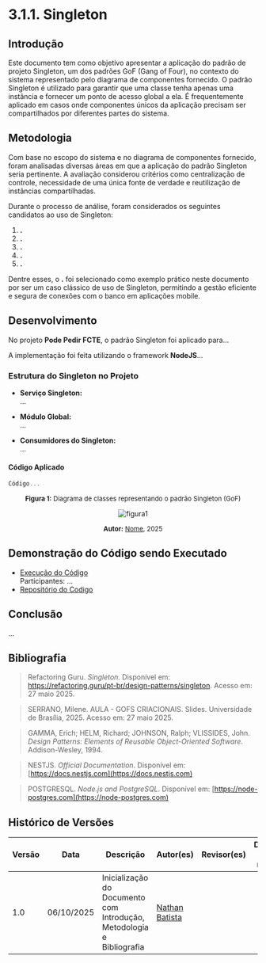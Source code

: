 # 3.1.1. Singleton

## Introdução

Este documento tem como objetivo apresentar a aplicação do padrão de projeto Singleton, um dos padrões GoF (Gang of Four), no contexto do sistema representado pelo diagrama de componentes fornecido. O padrão Singleton é utilizado para garantir que uma classe tenha apenas uma instância e fornecer um ponto de acesso global a ela. É frequentemente aplicado em casos onde componentes únicos da aplicação precisam ser compartilhados por diferentes partes do sistema.

## Metodologia

Com base no escopo do sistema e no diagrama de componentes fornecido, foram analisadas diversas áreas em que a aplicação do padrão Singleton seria pertinente. A avaliação considerou critérios como centralização de controle, necessidade de uma única fonte de verdade e reutilização de instâncias compartilhadas.

Durante o processo de análise, foram considerados os seguintes candidatos ao uso de Singleton:

1. **.**
2. **.**
3. **.**
4. **.**
5. **.**

Dentre esses, o **.** foi selecionado como exemplo prático neste documento por ser um caso clássico de uso de Singleton, permitindo a gestão eficiente e segura de conexões com o banco em aplicações mobile.

## Desenvolvimento

No projeto **Pode Pedir FCTE**, o padrão Singleton foi aplicado para...

A implementação foi feita utilizando o framework **NodeJS**...

### Estrutura do Singleton no Projeto

- **Serviço Singleton:**  
  ...

- **Módulo Global:**  
  ...

- **Consumidores do Singleton:**  
  ...

#### Código Aplicado

```ts
Código...
```

<font size="2"><p style="text-align: center"><b>Figura 1:</b> Diagrama de classes representando o padrão Singleton (GoF)</p></font>

<div style="text-align: center;">

![figura1](assets/images/singleton_diag.png)

</div>

<font size="2"><p style="text-align: center"><b>Autor:</b> <a href="https://github.com/...">Nome</a>, 2025</p></font>

## Demonstração do Código sendo Executado

- [Execução do Código](...)</br>
  Participantes: ...</br>
- [Repositório do Codigo](...)

## Conclusão

...

## Bibliografia

> Refactoring Guru. _Singleton_. Disponível em: https://refactoring.guru/pt-br/design-patterns/singleton. Acesso em: 27 maio 2025.

> SERRANO, Milene. AULA - GOFS CRIACIONAIS. Slides. Universidade de Brasília, 2025. Acesso em: 27 maio 2025.

> GAMMA, Erich; HELM, Richard; JOHNSON, Ralph; VLISSIDES, John. _Design Patterns: Elements of Reusable Object-Oriented Software_. Addison-Wesley, 1994.

> NESTJS. _Official Documentation_. Disponível em: [https://docs.nestjs.com](https://docs.nestjs.com)

> POSTGRESQL. _Node.js and PostgreSQL_. Disponível em: [https://node-postgres.com](https://node-postgres.com)

## Histórico de Versões

| Versão | Data       | Descrição                                                             | Autor(es)                                      | Revisor(es) | Detalhes da revisão |
| ------ | ---------- | --------------------------------------------------------------------- | ---------------------------------------------- | ----------- | ------------------- |
| 1.0    | 06/10/2025 | Inicialização do Documento com Introdução, Metodologia e Bibliografia | [Nathan Batista](https://github.com/Nathan-bs) |             |                     |
